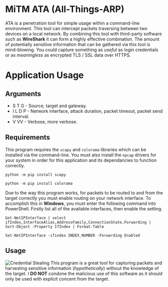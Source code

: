 # MiTM ATA (All-Things-ARP)
ATA is a penetration tool for simple usage within a command-line environment. This tool can intercept packets traversing between two devices on a local network. By combining this tool with third-party software such as **WireShark** it can form a highly effective combination. The amount of potentially sensitive information that can be gathered via this tool is mind-blowing. You could capture something as *useful* as login credentials or as *meaningless* as encrypted TLS / SSL data over HTTPS.
# Application Usage
## Arguments
- S T G - Source, target and gateway.
- I L D P - Network interface, attack duration, packet timeout, packet send interval.
- V VV - Verbose, more verbose.
## Requirements
This program requires the `scapy` and `colorama` libraries which can be installed via the command-line. You must also install the `npcap` drivers for your system in order for this application and its dependancies to function correctly.
```
python -m pip install scapy
```
```
python -m pip install colorama
```
Due to the way this program works, for packets to be routed to and from the target correctly you must enable routing on your network interface. To accomplish this in **Windows**, you must enter the following command into PowerShell. Firstly list all of the available interfaces, then enable the setting.
```
Get-NetIPInterface | select ifIndex,InterfaceAlias,AddressFamily,ConnectionState,Forwarding | Sort-Object -Property IfIndex | Format-Table
```
```
Set-NetIPInterface -ifindex INDEX_NUMBER -Forwarding Enabled
```

## Usage

![Credential Stealing](https://i.imgur.com/U3zjBuZ.png)
This program is a great tool for capturing packets and harvesting sensitive information (*hypothetically*) without the knowledge of the target. I **DO NOT** condone the malicious use of this software as it should only be used with explicit concent from the target.
